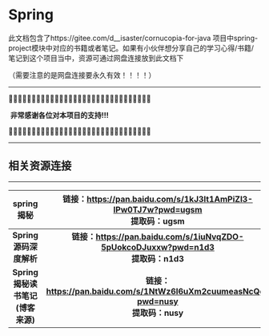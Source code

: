 

# Spring

此文档包含了https://gitee.com/d__isaster/cornucopia-for-java  项目中spring-project模块中对应的书籍或者笔记。如果有小伙伴想分享自己的学习心得/书籍/笔记到这个项目当中，资源可通过网盘连接放到此文档下

（需要注意的是网盘连接要永久有效！！！！）



------

🎑🎑🎑🎑🎑🎑🎑🎑🎑🎑🎑🎑🎑🎑🎑🎑🎑🎑🎑🎑🎑🎑🎑🎑🎑🎑🎑🎑🎑🎑🎑

​													**非常感谢各位对本项目的支持!!!**

🎑🎑🎑🎑🎑🎑🎑🎑🎑🎑🎑🎑🎑🎑🎑🎑🎑🎑🎑🎑🎑🎑🎑🎑🎑🎑🎑🎑🎑🎑🎑

------





## 相关资源连接

------

|            spring揭秘            | 链接：https://pan.baidu.com/s/1kJ3It1AmPiZI3-lPw0TJ7w?pwd=ugsm <br/>提取码：ugsm |
| :------------------------------: | :----------------------------------------------------------: |
|      **Spring源码深度解析**      | **链接：https://pan.baidu.com/s/1iuNvqZDO-5pUokcoDJuxxw?pwd=n1d3 <br/>提取码：n1d3** |
| **Spring揭秘读书笔记(博客来源)** | **链接：https://pan.baidu.com/s/1NtWz6I6uXm2cuumeasNcQg?pwd=nusy <br/>提取码：nusy** |

​												

